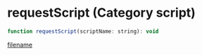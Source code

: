 # requestScript (Category script)

```js
function requestScript(scriptName: string): void
```

[filename](requestScript_m.md ':include')